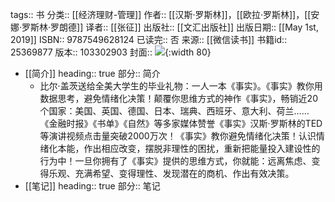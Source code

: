 tags:: 书
分类:: [[经济理财-管理]]
作者:: [[汉斯·罗斯林]]，[[欧拉·罗斯林]]，[[安娜·罗斯林·罗朗德]]
译者:: [[张征]]
出版社:: [[文汇出版社]]
出版日期:: [[May 1st, 2019]]
ISBN:: 9787549628124
已读完:: 否
来源:: [[微信读书]]
书籍id:: 25369877
版本:: 103302903
封面:: ![](https://cdn.weread.qq.com/weread/cover/57/YueWen_25369877/s_YueWen_25369877.jpg){:width 80}

- [[简介]]
  heading:: true
  部分:: 简介
	- 比尔·盖茨送给全美大学生的毕业礼物：一人一本《事实》。《事实》教你用数据思考，避免情绪化决策！颠覆你思维方式的神作《事实》，畅销近20个国家：美国、英国、德国、日本、瑞典、西班牙、意大利、荷兰……《金融时报》《书单》《自然》等多家媒体赞誉《事实》汉斯·罗斯林的TED等演讲视频点击量突破2000万次！《事实》教你避免情绪化决策！认识情绪化本能，作出相应改变，摆脱非理性的困扰，重新把能量投入建设性的行为中！一旦你拥有了《事实》提供的思维方式，你就能：远离焦虑、变得乐观、充满希望、变得理性、发现潜在的商机、作出有效决策。
- [[笔记]]
  heading:: true
  部分:: 笔记